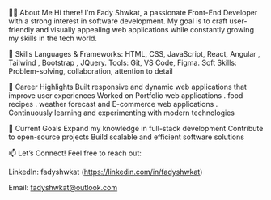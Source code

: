 👨‍💻 About Me
Hi there! I'm Fady Shwkat, a passionate Front-End Developer with a strong interest in software development. My goal is to craft user-friendly and visually appealing web applications while constantly growing my skills in the tech world.

🌟 Skills
Languages & Frameworks: HTML, CSS, JavaScript, React, Angular , Tailwind , Bootstrap , JQuery.
Tools: Git, VS Code, Figma.
Soft Skills: Problem-solving, collaboration, attention to detail

🚀 Career Highlights
Built responsive and dynamic web applications that improve user experiences
Worked on Portfolio web applications . food recipes . weather forecast and E-commerce web applications .
Continuously learning and experimenting with modern technologies

🎯 Current Goals
Expand my knowledge in full-stack development
Contribute to open-source projects
Build scalable and efficient software solutions

📫 Let’s Connect!
Feel free to reach out:

LinkedIn: fadyshwkat (https://linkedin.com/in/fadyshwkat)

Email: fadyshwkat@outlook.com 
